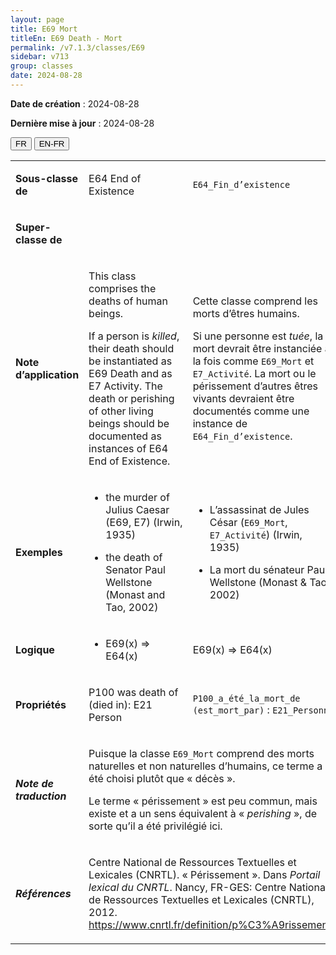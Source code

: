 ```yaml
---
layout: page
title: E69 Mort
titleEn: E69 Death - Mort
permalink: /v7.1.3/classes/E69
sidebar: v713
group: classes
date: 2024-08-28
---
```


**Date de création** : 2024-08-28

**Dernière mise à jour** : 2024-08-28

<div class="lang-buttons">
 <button id="fr" class="activate">FR</button>
 <button id="en-fr">EN-FR</button>
</div>

<table>
<tbody>
<tr>
<td><p><strong>Sous-classe de</strong></p></td>
<td class="en">
<p>E64 End of Existence</p>
</td>
<td>
<p><code class="language-plaintext highlighter-rouge">E64_Fin_d’existence</code> </p>
</td>
</tr>
<tr>
<td><p><strong>Super-classe de</strong></p></td>
<td class="en">
</td>
<td>
</td>
</tr>
<tr>
<td><p><strong>Note d’application</strong></p></td>
<td class="en">
<p>This class comprises the deaths of human beings. </p>
<p>If a person is <em>killed</em>, their death should be instantiated as E69 Death and as E7 Activity. The death or perishing of other living beings should be documented as instances of E64 End of Existence.</p>
</td>
<td>
<p>Cette classe comprend les morts d’êtres humains. </p>
<p>Si une personne est <em>tuée</em>, la mort devrait être instanciée à la fois comme <code class="language-plaintext highlighter-rouge">E69_Mort</code> et <code class="language-plaintext highlighter-rouge">E7_Activité</code>. La mort ou le périssement d’autres êtres vivants devraient être documentés comme une instance de <code class="language-plaintext highlighter-rouge">E64_Fin_d’existence</code>. </p>
</td>
</tr>
<tr>
<td><p><strong>Exemples</strong></p></td>
<td class="en">
<ul>
<li><p>the murder of Julius Caesar (E69, E7) (Irwin, 1935)</p>
</li>
<li><p>the death of Senator Paul Wellstone (Monast and Tao, 2002)</p>
</li>
</ul>
</td>
<td>
<ul>
<li><p>L’assassinat de Jules César (<code class="language-plaintext highlighter-rouge">E69_Mort</code>, <code class="language-plaintext highlighter-rouge">E7_Activité</code>) (Irwin, 1935)</p>
</li>
<li><p>La mort du sénateur Paul Wellstone (Monast & Tao, 2002)</p>
</li>
</ul>
</td>
</tr>
<tr>
<td><p><strong>Logique</strong></p></td>
<td class="en">
<ul>
<li><p>E69(x) ⇒ E64(x)</p>
</li>
</ul>
</td>
<td>
<p>E69(x) ⇒ E64(x)</p>
</td>
</tr>
<tr>
<td><p><strong>Propriétés</strong></p></td>
<td class="en">
<p>P100 was death of (died in): E21 Person</p>
</td>
<td>
<p><code class="language-plaintext highlighter-rouge">P100_a_été_la_mort_de (est_mort_par)</code> : <code class="language-plaintext highlighter-rouge">E21_Personne</code> </p>
</td>
</tr>
<tr>
<td><p><strong><em>Note de traduction</em></strong></p></td>
<td colspan="2">
<p>Puisque la classe <code class="language-plaintext highlighter-rouge">E69_Mort</code> comprend des morts naturelles et non naturelles d’humains, ce terme a été choisi plutôt que « décès ». </p>
<p>Le terme « périssement » est peu commun, mais existe et a un sens équivalent à « <em>perishing</em><em> </em>», de sorte qu’il a été privilégié ici. </p>
</td>
</tr>
<tr>
<td><p><strong><em>Références</em></strong></p></td>
<td colspan="2">
<p>Centre National de Ressources Textuelles et Lexicales (CNRTL). « Périssement ». Dans <em>Portail lexical du CNRTL</em>. Nancy, FR-GES: Centre National de Ressources Textuelles et Lexicales (CNRTL), 2012.<a href="https://www.cnrtl.fr/definition/p%C3%A9rissement"><span class="underline"> </span></a><a href="https://www.cnrtl.fr/definition/p%C3%A9rissement"><span class="underline">https://www.cnrtl.fr/definition/p%C3%A9rissement</span></a>.</p>
</td>
</tr>
</tbody>
</table>
